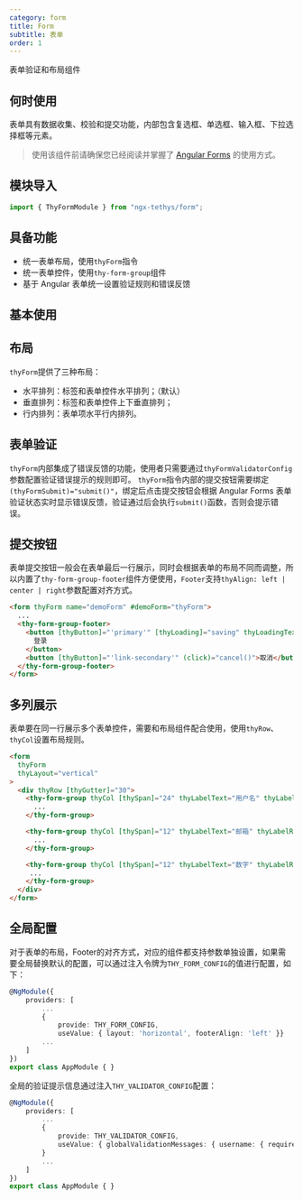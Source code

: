 ```yaml
---
category: form
title: Form
subtitle: 表单
order: 1
---
```


<alert>表单验证和布局组件</alert>

## 何时使用

表单具有数据收集、校验和提交功能，内部包含复选框、单选框、输入框、下拉选择框等元素。
> 使用该组件前请确保您已经阅读并掌握了 [Angular Forms](https://angular.io/guide/forms#forms) 的使用方式。

## 模块导入
```ts
import { ThyFormModule } from "ngx-tethys/form";
```
## 具备功能

- 统一表单布局，使用`thyForm`指令
- 统一表单控件，使用`thy-form-group`组件
- 基于 Angular 表单统一设置验证规则和错误反馈

## 基本使用

<example name="thy-form-basic-example" />

## 布局
`thyForm`提供了三种布局：

- 水平排列：标签和表单控件水平排列；（默认）
- 垂直排列：标签和表单控件上下垂直排列；
- 行内排列：表单项水平行内排列。

<example name="thy-form-layout-example" />

## 表单验证
`thyForm`内部集成了错误反馈的功能，使用者只需要通过`thyFormValidatorConfig`参数配置验证错误提示的规则即可。
`thyForm`指令内部的提交按钮需要绑定`(thyFormSubmit)="submit()"`，绑定后点击提交按钮会根据 Angular Forms 表单验证状态实时显示错误反馈，验证通过后会执行`submit()`函数，否则会提示错误。

<example name="thy-form-validate-example" />

## 提交按钮
表单提交按钮一般会在表单最后一行展示，同时会根据表单的布局不同而调整，所以内置了`thy-form-group-footer`组件方便使用，`Footer`支持`thyAlign: left | center | right`参数配置对齐方式。

```html
<form thyForm name="demoForm" #demoForm="thyForm">
  ...
  <thy-form-group-footer>
    <button [thyButton]="'primary'" [thyLoading]="saving" thyLoadingText="登录中" (thyFormSubmit)="login(demoForm)">
      登录
    </button>
    <button [thyButton]="'link-secondary'" (click)="cancel()">取消</button>
  </thy-form-group-footer>
</form>
```

## 多列展示
表单要在同一行展示多个表单控件，需要和布局组件配合使用，使用`thyRow`、`thyCol`设置布局规则。
```html
<form
  thyForm
  thyLayout="vertical"
>
  <div thyRow [thyGutter]="30">
    <thy-form-group thyCol [thySpan]="24" thyLabelText="用户名" thyLabelRequired>
      ...
    </thy-form-group>

    <thy-form-group thyCol [thySpan]="12" thyLabelText="邮箱" thyLabelRequired>
      ...
    </thy-form-group>

    <thy-form-group thyCol [thySpan]="12" thyLabelText="数字" thyLabelRequired>
     ...
    </thy-form-group>
  </div>
</form>

```
## 全局配置
对于表单的布局，Footer的对齐方式，对应的组件都支持参数单独设置，如果需要全局替换默认的配置，可以通过注入令牌为`THY_FORM_CONFIG`的值进行配置，如下：
```ts
@NgModule({
    providers: [
        ...
        { 
            provide: THY_FORM_CONFIG,
            useValue: { layout: 'horizontal', footerAlign: 'left' }}
        ...
    ]
})
export class AppModule { }
```

全局的验证提示信息通过注入`THY_VALIDATOR_CONFIG`配置：
```ts
@NgModule({
    providers: [
        ...
        { 
            provide: THY_VALIDATOR_CONFIG,
            useValue: { globalValidationMessages: { username: { required: '用户名不能为空'} } }
        }
        ...
    ]
})
export class AppModule { }
```

